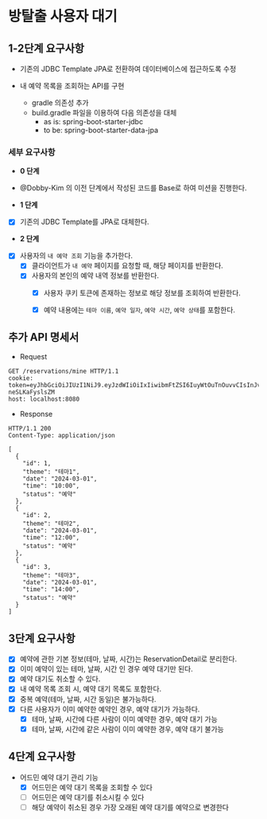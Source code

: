 # 방탈출 사용자 대기

## 1-2단계 요구사항


- 기존의 JDBC Template JPA로 전환하여 데이터베이스에 접근하도록 수정
- 내 예약 목록을 조회하는 API를 구현


  - gradle 의존성 추가
  - build.gradle 파일을 이용하여 다음 의존성을 대체
    - as is: spring-boot-starter-jdbc
    - to be: spring-boot-starter-data-jpa


### 세부 요구사항

- **0 단계**
- @Dobby-Kim 의 이전 단계에서 작성된 코드를 Base로 하여 미션을 진행한다.

- **1 단계**
- [x] 기존의 JDBC Template를 JPA로 대체한다.

- **2 단계**
- [x] 사용자의 `내 예약 조회` 기능을 추가한다.
  - [x] 클라이언트가 `내 예약` 페이지를 요청할 때, 해당 페이지를 반환한다.
  - [x] 사용자의 본인의 예약 내역 정보를 반환한다.
    - [x] 사용자 쿠키 토큰에 존재하는 정보로 해당 정보를 조회하여 반환한다. 
    - [x] 예약 내용에는 `테마 이름`, `예약 일자`, `예약 시간`, `예약 상태`를 포함한다.

    
## 추가 API 명세서

- Request
```http request
GET /reservations/mine HTTP/1.1
cookie: token=eyJhbGciOiJIUzI1NiJ9.eyJzdWIiOiIxIiwibmFtZSI6IuyWtOuTnOuvvCIsInJvbGUiOiJBRE1JTiJ9.vcK93ONRQYPFCxT5KleSM6b7cl1FE-neSLKaFyslsZM
host: localhost:8080
```

- Response
```http request
HTTP/1.1 200
Content-Type: application/json

[
  {
    "id": 1,
    "theme": "테마1",
    "date": "2024-03-01",
    "time": "10:00",
    "status": "예약"
  },
  {
    "id": 2,
    "theme": "테마2",
    "date": "2024-03-01",
    "time": "12:00",
    "status": "예약"
  },
  {
    "id": 3,
    "theme": "테마3",
    "date": "2024-03-01",
    "time": "14:00",
    "status": "예약"
  }
]
```

## 3단계 요구사항

- [x] 예약에 관한 기본 정보(테마, 날짜, 시간)는 ReservationDetail로 분리한다.
- [x] 이미 예약이 있는 테마, 날짜, 시간 인 경우 예약 대기만 된다.
- [x] 예약 대기도 취소할 수 있다.
- [x] 내 예약 목록 조회 시, 예약 대기 목록도 포함한다.
- [x] 중복 예약(테마, 날짜, 시간 동일)은 불가능하다.
- [x] 다른 사용자가 이미 예약한 예약인 경우, 예약 대기가 가능하다.
  - [x] 테마, 날짜, 시간에 다른 사람이 이미 예약한 경우, 예약 대기 가능
  - [x] 테마, 날짜, 시간에 같은 사람이 이미 예약한 경우, 예약 대기 불가능

## 4단계 요구사항

- 어드민 예약 대기 관리 기능
  - [x] 어드민은 예약 대기 목록을 조회할 수 있다
  - [ ] 어드민은 예약 대기를 취소시킬 수 있다 
  - [ ] 해당 예약이 취소된 경우 가장 오래된 예약 대기를 예약으로 변경한다
